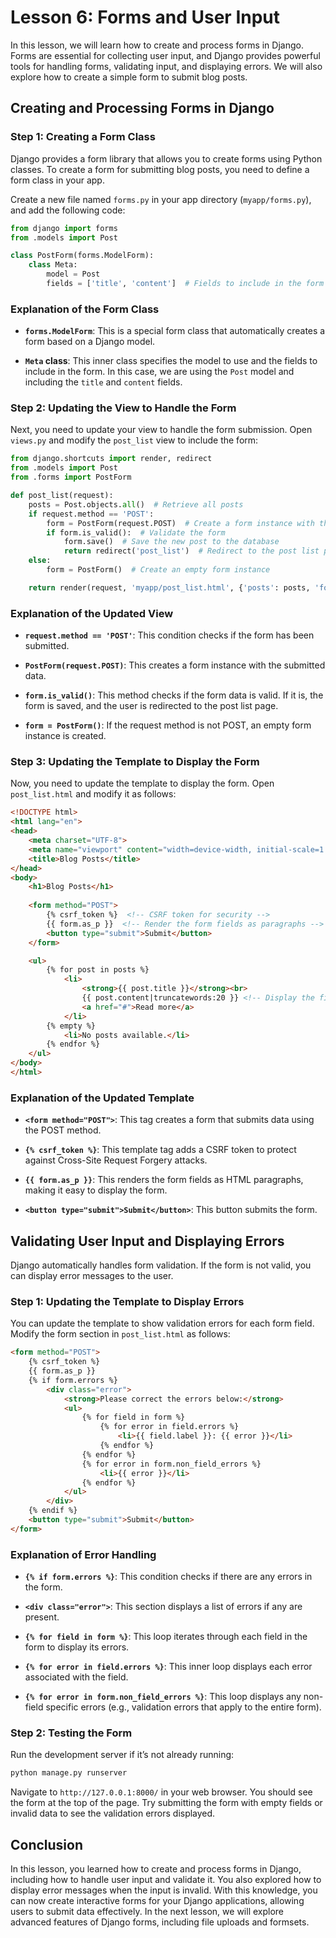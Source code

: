 # Lesson 6: Forms and User Input

In this lesson, we will learn how to create and process forms in Django. Forms are essential for collecting user input, and Django provides powerful tools for handling forms, validating input, and displaying errors. We will also explore how to create a simple form to submit blog posts.

## Creating and Processing Forms in Django

### Step 1: Creating a Form Class

Django provides a form library that allows you to create forms using Python classes. To create a form for submitting blog posts, you need to define a form class in your app.

Create a new file named `forms.py` in your app directory (`myapp/forms.py`), and add the following code:

```python
from django import forms
from .models import Post

class PostForm(forms.ModelForm):
    class Meta:
        model = Post
        fields = ['title', 'content']  # Fields to include in the form
```

### Explanation of the Form Class

- **`forms.ModelForm`**: This is a special form class that automatically creates a form based on a Django model.

- **`Meta` class**: This inner class specifies the model to use and the fields to include in the form. In this case, we are using the `Post` model and including the `title` and `content` fields.

### Step 2: Updating the View to Handle the Form

Next, you need to update your view to handle the form submission. Open `views.py` and modify the `post_list` view to include the form:

```python
from django.shortcuts import render, redirect
from .models import Post
from .forms import PostForm

def post_list(request):
    posts = Post.objects.all()  # Retrieve all posts
    if request.method == 'POST':
        form = PostForm(request.POST)  # Create a form instance with the submitted data
        if form.is_valid():  # Validate the form
            form.save()  # Save the new post to the database
            return redirect('post_list')  # Redirect to the post list page
    else:
        form = PostForm()  # Create an empty form instance

    return render(request, 'myapp/post_list.html', {'posts': posts, 'form': form})
```

### Explanation of the Updated View

- **`request.method == 'POST'`**: This condition checks if the form has been submitted.

- **`PostForm(request.POST)`**: This creates a form instance with the submitted data.

- **`form.is_valid()`**: This method checks if the form data is valid. If it is, the form is saved, and the user is redirected to the post list page.

- **`form = PostForm()`**: If the request method is not POST, an empty form instance is created.

### Step 3: Updating the Template to Display the Form

Now, you need to update the template to display the form. Open `post_list.html` and modify it as follows:

```html
<!DOCTYPE html>
<html lang="en">
<head>
    <meta charset="UTF-8">
    <meta name="viewport" content="width=device-width, initial-scale=1.0">
    <title>Blog Posts</title>
</head>
<body>
    <h1>Blog Posts</h1>
    
    <form method="POST">
        {% csrf_token %}  <!-- CSRF token for security -->
        {{ form.as_p }}  <!-- Render the form fields as paragraphs -->
        <button type="submit">Submit</button>
    </form>

    <ul>
        {% for post in posts %}
            <li>
                <strong>{{ post.title }}</strong><br>
                {{ post.content|truncatewords:20 }} <!-- Display the first 20 words of the content -->
                <a href="#">Read more</a>
            </li>
        {% empty %}
            <li>No posts available.</li>
        {% endfor %}
    </ul>
</body>
</html>
```

### Explanation of the Updated Template

- **`<form method="POST">`**: This tag creates a form that submits data using the POST method.

- **`{% csrf_token %}`**: This template tag adds a CSRF token to protect against Cross-Site Request Forgery attacks.

- **`{{ form.as_p }}`**: This renders the form fields as HTML paragraphs, making it easy to display the form.

- **`<button type="submit">Submit</button>`**: This button submits the form.

## Validating User Input and Displaying Errors

Django automatically handles form validation. If the form is not valid, you can display error messages to the user.

### Step 1: Updating the Template to Display Errors

You can update the template to show validation errors for each form field. Modify the form section in `post_list.html` as follows:

```html
<form method="POST">
    {% csrf_token %}
    {{ form.as_p }}
    {% if form.errors %}
        <div class="error">
            <strong>Please correct the errors below:</strong>
            <ul>
                {% for field in form %}
                    {% for error in field.errors %}
                        <li>{{ field.label }}: {{ error }}</li>
                    {% endfor %}
                {% endfor %}
                {% for error in form.non_field_errors %}
                    <li>{{ error }}</li>
                {% endfor %}
            </ul>
        </div>
    {% endif %}
    <button type="submit">Submit</button>
</form>
```

### Explanation of Error Handling

- **`{% if form.errors %}`**: This condition checks if there are any errors in the form.

- **`<div class="error">`**: This section displays a list of errors if any are present.

- **`{% for field in form %}`**: This loop iterates through each field in the form to display its errors.

- **`{% for error in field.errors %}`**: This inner loop displays each error associated with the field.

- **`{% for error in form.non_field_errors %}`**: This loop displays any non-field specific errors (e.g., validation errors that apply to the entire form).

### Step 2: Testing the Form

Run the development server if it’s not already running:

```bash
python manage.py runserver
```

Navigate to `http://127.0.0.1:8000/` in your web browser. You should see the form at the top of the page. Try submitting the form with empty fields or invalid data to see the validation errors displayed.

## Conclusion

In this lesson, you learned how to create and process forms in Django, including how to handle user input and validate it. You also explored how to display error messages when the input is invalid. With this knowledge, you can now create interactive forms for your Django applications, allowing users to submit data effectively. In the next lesson, we will explore advanced features of Django forms, including file uploads and formsets.